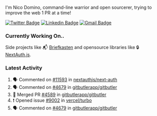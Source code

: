 
I'm Nico Domino, command-line warrior and open sourcerer, trying to improve the web 1 PR at a time!

[![Twitter Badge](https://img.shields.io/badge/-@ndom91-1ca0f1?style=flat-square&labelColor=1ca0f1&logo=twitter&logoColor=white&link=https://twitter.com/ndom91)](https://twitter.com/ndom91) [![Linkedin Badge](https://img.shields.io/badge/-ndom91-blue?style=flat-square&logo=Linkedin&logoColor=white&link=https://www.linkedin.com/in/ndom91/)](https://www.linkedin.com/in/ndom91/) [![Gmail Badge](https://img.shields.io/badge/-yo@ndo.dev-c14438?style=flat-square&logo=mail.ru&logoColor=white&link=mailto:yo@ndo.dev)](mailto:yo@ndo.dev)

### Currently Working On..

Side projects like 📬 [Briefkasten](https://briefkastenhq.com) and opensource libraries like 🔒 [NextAuth.js](https://github.com/nextauthjs/next-auth).

<!--START_SECTION_PROFILE_VIEWS:readme-info-->
<!--END_SECTION_PROFILE_VIEWS:readme-info-->

<!--START_SECTION_DAILY_COMMIT:readme-info-->
<!--END_SECTION_DAILY_COMMIT:readme-info-->

<!--START_SECTION_WEEKLY_COMMIT:readme-info-->
<!--END_SECTION_WEEKLY_COMMIT:readme-info-->

### Latest Activity

<!--START_SECTION:activity-->
1. 🗣 Commented on [#11593](https://github.com/nextauthjs/next-auth/pull/11593#issuecomment-2287975832) in [nextauthjs/next-auth](https://github.com/nextauthjs/next-auth)
2. 🗣 Commented on [#4679](https://github.com/gitbutlerapp/gitbutler/issues/4679#issuecomment-2287968256) in [gitbutlerapp/gitbutler](https://github.com/gitbutlerapp/gitbutler)
3. 🎉 Merged PR [#4589](https://github.com/gitbutlerapp/gitbutler/pull/4589) in [gitbutlerapp/gitbutler](https://github.com/gitbutlerapp/gitbutler)
4. ❗ Opened issue [#9002](https://github.com/vercel/turbo/issues/9002) in [vercel/turbo](https://github.com/vercel/turbo)
5. 🗣 Commented on [#4679](https://github.com/gitbutlerapp/gitbutler/issues/4679#issuecomment-2285744187) in [gitbutlerapp/gitbutler](https://github.com/gitbutlerapp/gitbutler)
<!--END_SECTION:activity-->
